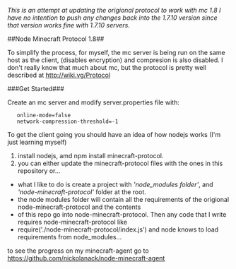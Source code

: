 *This is an attempt at updating the origional protocol to work with mc 1.8*
*I have no intention to push any changes back into the 1.7.10 version since that version works fine with 1.7.10 servers.*

##Node Minecraft Protocol 1.8##

To simplify the process, for myself, the mc server is being run on the same host as the client, (disables encryption) and compresion is also disabled. I don't really know that much about mc, but the protocol is pretty well described at http://wiki.vg/Protocol 

###Get Started###

Create an mc server and modify server.properties file with:
```
   online-mode=false
   network-compression-threshold=-1
```

To get the client going you should have an idea of how nodejs works (I'm just learning myself)

1. install nodejs, amd npm install minecraft-protocol.
2. you can either update the minecraft-protocol files with the ones in this repository or...

- what I like to do is create a project with *'node_modules folder'*, and *'node-minecraft-protocol'* folder at the root.
- the node modules folder will contain all the requirements of the origional node-minecraft-protocol and the contents
- of this repo go into node-minecraft-protocol. Then any code that I write requires node-minecraft-protocol like
- require('./node-minecraft-protocol/index.js') and node knows to load requirements from node_modules...

to see the progress on my minecraft-agent go to https://github.com/nickolanack/node-minecraft-agent
